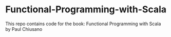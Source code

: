 # Functional-Programming-with-Scala
This repo contains code for the book: Functional Programming with Scala by Paul Chiusano
